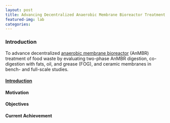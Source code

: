 ```yaml
---
layout: post
title: Advancing Decentralized Anaerobic Membrane Bioreactor Treatment of Food Waste
featured-img: lab
categories:
---
```

### Introduction
To advance decentralized [anaerobic membrane bioreactor](https://en.wikipedia.org/wiki/Anaerobic_membrane_bioreactor) (AnMBR) treatment of food waste by evaluating two-phase AnMBR digestion, co-digestion with fats, oil, and grease (FOG), and ceramic membranes in bench- and full-scale studies.

#### [Introduction](:/_posts/2018-08-08-Across-the-US/)


#### Motivation

#### Objectives

#### Current Achievement
